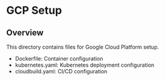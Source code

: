 # GCP Setup

## Overview

This directory contains files for Google Cloud Platform setup.

- Dockerfile: Container configuration
- kubernetes.yaml: Kubernetes deployment configuration
- cloudbuild.yaml: CI/CD configuration

